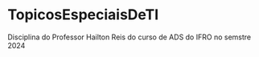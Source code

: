 # TopicosEspeciaisDeTI
Disciplina do Professor Hailton Reis do curso de ADS do IFRO no semstre 2024
